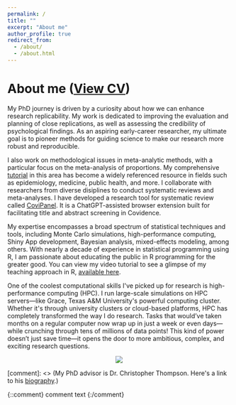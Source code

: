 ```yaml
---
permalink: /
title: ""
excerpt: "About me"
author_profile: true
redirect_from: 
  - /about/
  - /about.html
---
```

# About me ([View CV](https://wnk4242.github.io/files/CV_2025.pdf))

My PhD journey is driven by a curiosity about how we can enhance research replicability. My work is dedicated to improving the evaluation and planning of close replications, as well as assessing the credibility of psychological findings. As an aspiring early-career researcher, my ultimate goal is to pioneer methods for guiding science to make our research more robust and reproducible.

I also work on methodological issues in meta-analytic methods, with a particular focus on the meta-analysis of proportions. My comprehensive [tutorial](https://www.researchgate.net/publication/375451196_Conducting_Meta-analyses_of_Proportions_in_R) in this area has become a widely referenced resource in fields such as epidemiology, medicine, public health, and more. I collaborate with researchers from diverse disiplines to conduct systematic reviews and meta-analyses. I have developed a research tool for systematic review called [CoviPanel](https://github.com/wnk4242/CoviPanel). It is a ChatGPT-assisted browser extension built for facilitating title and abstract screening in Covidence.

My expertise encompasses a broad spectrum of statistical techniques and tools, including Monte Carlo simulations, high-performance computing, Shiny App development, Bayesian analysis, mixed-effects modeling, among others. With nearly a decade of experience in statistical programming using R, I am passionate about educating the public in R programming for the greater good. You can view my video tutorial to see a glimpse of my teaching approach in R, [available here](https://www.youtube.com/watch?v=2wbXTFvaRnM&t=764s).



One of the coolest computational skills I've picked up for research is high-performance computing (HPC). I run large-scale simulations on HPC servers—like Grace, Texas A&M University's powerful computing cluster. Whether it's through university clusters or cloud-based platforms, HPC has completely transformed the way I do research. Tasks that would’ve taken months on a regular computer now wrap up in just a week or even days—while crunching through tens of millions of data points! This kind of power doesn’t just save time—it opens the door to more ambitious, complex, and exciting research questions.


<p align="center">
  <img src="https://raw.githubusercontent.com/wnk4242/wnk4242.github.io/master/images/sbatchhprc.gif" />
</p>



[comment]: <> (My PhD advisor is Dr. Christopher Thompson. Here's a link to his [biography](https://scholars.library.tamu.edu/vivo/display/n969def72/Persons/About).)

{::comment}
comment text
{:/comment}
